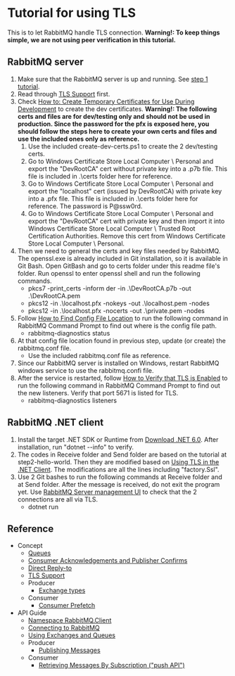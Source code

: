 # Tutorial for using TLS

This is to let RabbitMQ handle TLS connection. **Warning!: To keep things simple, we are not using peer verification in this tutorial.**

## RabbitMQ server

1. Make sure that the RabbitMQ server is up and running. See [step 1 tutorial](../step1-install-server/README.md).
2. Read through [TLS Support](https://www.rabbitmq.com/ssl.html) first.
3. Check [How to: Create Temporary Certificates for Use During Development](https://docs.microsoft.com/en-us/dotnet/framework/wcf/feature-details/how-to-create-temporary-certificates-for-use-during-development) to create the dev certificates. **Warning!: The following certs and files are for dev/testing only and should not be used in production. Since the password for the pfx is exposed here, you should follow the steps here to create your own certs and files and use the included ones only as reference.**
   1. Use the included create-dev-certs.ps1 to create the 2 dev/testing certs.
   2. Go to Windows Certificate Store Local Computer \ Personal and export the "DevRootCA" cert without private key into a .p7b file. This file is included in .\certs folder here for reference.
   3. Go to Windows Certificate Store Local Computer \ Personal and export the "localhost" cert (issued by DevRootCA) with private key into a .pfx file. This file is included in .\certs folder here for reference. The password is P@ssw0rd.
   4. Go to Windows Certificate Store Local Computer \ Personal and export the "DevRootCA" cert with private key and then import it into Windows Certificate Store Local Computer \ Trusted Root Certification Authorities. Remove this cert from Windows Certificate Store Local Computer \ Personal.
4. Then we need to general the certs and key files needed by RabbitMQ. The openssl.exe is already included in Git installation, so it is available in Git Bash. Open GitBash and go to certs folder under this readme file's folder. Run openssl to enter openssl shell and run the following commands.
   - pkcs7 -print_certs -inform der -in .\DevRootCA.p7b -out .\DevRootCA.pem
   - pkcs12 -in .\localhost.pfx -nokeys -out .\localhost.pem -nodes
   - pkcs12 -in .\localhost.pfx -nocerts -out .\private.pem -nodes
5. Follow [How to Find Config File Location](https://www.rabbitmq.com/configure.html#verify-configuration-config-file-location) to run the following command in RabbitMQ Command Prompt to find out where is the config file path.
   - rabbitmq-diagnostics status
6. At that config file location found in previous step, update (or create) the rabbitmq.conf file.
   - Use the included rabbitmq.conf file as reference.
7. Since our RabbitMQ server is installed on Windows, restart RabbitMQ windows service to use the rabbitmq.confi file.
8. After the service is restarted, follow [How to Verify that TLS is Enabled](https://www.rabbitmq.com/ssl.html#enabling-tls-verify-configuration) to run the following command in RabbitMQ Command Prompt to find out the new listeners. Verify that port 5671 is listed for TLS.
   - rabbitmq-diagnostics listeners

## RabbitMQ .NET client

1. Install the target .NET SDK or Runtime from [Download .NET 6.0](https://dotnet.microsoft.com/en-us/download/dotnet/6.0). After installation, run "dotnet --info" to verify.
2. The codes in Receive folder and Send folder are based on the tutorial at step2-hello-world. Then they are modified based on [Using TLS in the .NET Client](https://www.rabbitmq.com/ssl.html#dotnet-client). The modifications are all the lines including "factory.Ssl".
3. Use 2 Git bashes to run the following commands at Receive folder and at Send folder. After the message is received, do not exit the program yet. Use [RabbitMQ Server management UI](http://localhost:15672/#/connections) to check that the 2 connections are all via TLS.
   - dotnet run

## Reference

- Concept
  - [Queues](https://www.rabbitmq.com/queues.html)
  - [Consumer Acknowledgements and Publisher Confirms](https://www.rabbitmq.com/confirms.html)
  - [Direct Reply-to](https://www.rabbitmq.com/direct-reply-to.html)
  - [TLS Support](https://www.rabbitmq.com/ssl.html)
  - Producer
    - [Exchange types](https://www.rabbitmq.com/tutorials/amqp-concepts.html#exchanges)
  - Consumer
    - [Consumer Prefetch](https://www.rabbitmq.com/consumer-prefetch.html)
- API Guide
  - [Namespace RabbitMQ.Client](https://rabbitmq.github.io/rabbitmq-dotnet-client/api/RabbitMQ.Client.html)
  - [Connecting to RabbitMQ](https://www.rabbitmq.com/dotnet-api-guide.html#connecting)
  - [Using Exchanges and Queues](https://www.rabbitmq.com/dotnet-api-guide.html#exchanges-and-queues)
  - Producer
    - [Publishing Messages](https://www.rabbitmq.com/dotnet-api-guide.html#publishing)
  - Consumer
    - [Retrieving Messages By Subscription ("push API")](https://www.rabbitmq.com/dotnet-api-guide.html#consuming)

